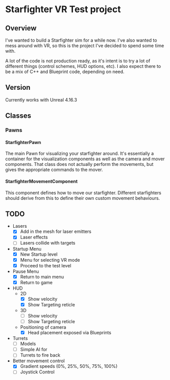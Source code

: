 # Starfighter VR Test project
## Overview
I've wanted to build a Starfighter sim for a while now. I've also wanted to mess around with VR, so this is
the project I've decided to spend some time with.

A lot of the code is not production ready, as it's intent is to try a lot of different things (control schemes,
HUD options, etc).  I also expect there to be a mix of C++ and Blueprint code, depending on need.

## Version
Currently works with Unreal 4.16.3

## Classes
### Pawns
#### StarfighterPawn
The main Pawn for visualizing your starfighter around. It's essentially a container for the visualization components
as well as the camera and mover components. That class does not actually perform the movements, but gives the appropriate
commands to the mover.

#### StarfighterMovementComponent
This component defines how to move our starfighter. Different starfighters should derive from this to define their own
custom movement behaviours.

## TODO
+ Lasers
  + [X] Add in the mesh for laser emitters
  + [X] Laser effects
  + [ ] Lasers collide with targets
+ Startup Menu
  + [X] New Startup level
  + [X] Menu for selecting VR mode
  + [X] Proceed to the test level
+ Pause Menu
  + [X] Return to main menu
  + [X] Return to game
+ HUD
  + 2D
    + [X] Show velocity
    + [X] Show Targeting reticle
  + 3D
    + [ ] Show velocity
    + [ ] Show Targeting reticle
  + Positioning of camera
    + [X] Head placement exposed via Blueprints
+ Turrets
  + [ ] Models
  + [ ] Simple AI for 
  + [ ] Turrets to fire back
+ Better movement control
  + [X] Gradient speeds (0%, 25%, 50%, 75%, 100%) 
  + [ ] Joystick Control 

